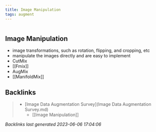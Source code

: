 ```yaml
---
title: Image Manipulation
tags: augment
---
```

```toc
```

## Image Manipulation
- image transformations, such as rotation, flipping, and cropping, etc 
- manipulate the images directly and are easy to implement 
- CutMix 
- [[Fmix]]
- AugMix 
- [[ManifoldMix]]

## Backlinks

> - [Image Data Augmentation Survey](Image Data Augmentation Survey.md)
>   - [[Image Manipulation]]

_Backlinks last generated 2023-06-06 17:04:06_
